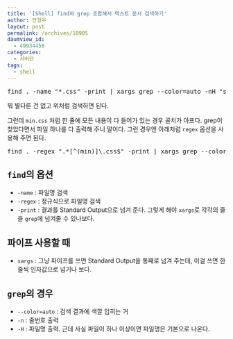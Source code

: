 ```yaml
---
title: '[Shell] find와 grep 조합해서 텍스트 문서 검색하기'
author: 안형우
layout: post
permalink: /archives/10905
daumview_id:
  - 49934458
categories:
  - 서버단
tags:
  - shell
---
```

<pre>find . -name "*.css" -print | xargs grep --color=auto -nH "screen-reader-shortcut"</pre>

뭐 별다른 건 없고 위처럼 검색하면 된다.

그런데 `min.css` 처럼 한 줄에 모든 내용이 다 들어가 있는 경우 골치가 아프다. grep이 찾았다면서 파일 하나를 다 출력해 주니 말이다. 그런 경우엔 아래처럼 `regex` 옵션을 사용해 주면 된다.

<pre>find . -regex ".*[^(min)]\.css$" -print | xargs grep --color=auto -nH "screen-reader-shortcut"</pre>

## `find`의 옵션

*   `-name` : 파일명 검색
*   `-regex` : 정규식으로 파일명 검색
*   `-print` : 결과를 Standard Output으로 넘겨 준다. 그렇게 해야 `xargs`로 각각의 줄을 `grep`에 넘겨줄 수 있나보다.

## 파이프 사용할 때

*   `xargs` : 그냥 파이프를 쓰면 Standard Output을 통째로 넘겨 주는데, 이걸 쓰면 한 줄씩 인자값으로 넘기나 보다.

## `grep`의 경우

*   `--color=auto` : 검색 결과에 색깔 입히는 거
*   `-n` : 줄번호 출력
*   `-H` : 파일명 출력. 근데 사실 파일이 하나 이상이면 파일명은 기본으로 나온다.